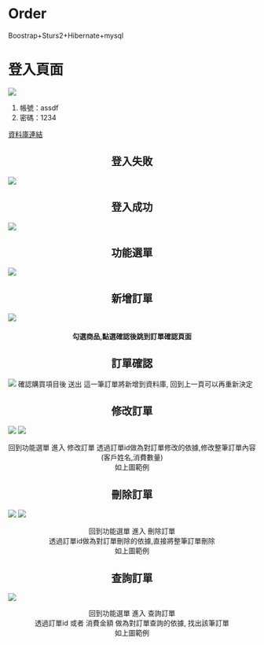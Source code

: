 # Order
Boostrap+Sturs2+Hibernate+mysql

<h1 align="center>簡易訂單管理系統</h1>
<h2 align="center">登入頁面</h2>

<img src="https://github.com/Troy0718/Order/blob/main/作品畫面/首頁.png">


<ol>
  <li>帳號：assdf</li>
  <li>密碼：1234</li>
</ol>
<a href="https://github.com/Troy0718/Order/tree/main/sql_script(database)">資料庫連結</a>

<h2 align="center">登入失敗</h2>
<img src="https://github.com/Troy0718/Order/blob/main/作品畫面/登入失敗.png">

<h2 align="center">登入成功</h2>
<img src="https://github.com/Troy0718/Order/blob/main/作品畫面/登入成功.png">

<h2 align="center">功能選單</h2>
<img src="https://github.com/Troy0718/Order/blob/main/作品畫面/功能選單.png">

<h2 align="center">新增訂單</h2>
<img src="https://github.com/Troy0718/Order/blob/main/作品畫面/訂單頁面.png">
<h4 align="center">勾選商品,點選確認後跳到訂單確認頁面</h4>

<h2 align="center">訂單確認</h2>
<img src="https://github.com/Troy0718/Order/blob/main/作品畫面/訂單確認.png">
確認購買項目後 送出 這一筆訂單將新增到資料庫, 回到上一頁可以再重新決定

<h2 align="center">修改訂單</h2>
<img src="https://github.com/Troy0718/Order/blob/main/作品畫面/修改訂單.png">
<img src="https://github.com/Troy0718/Order/blob/main/作品畫面/修改完成.png">
<p align="center">
回到功能選單 進入 修改訂單
透過訂單id做為對訂單修改的依據,修改整筆訂單內容(客戶姓名,消費數量)<br> 
如上圖範例<br>
</p>

<h2 align="center">刪除訂單</h2>
<img src="https://github.com/Troy0718/Order/blob/main/作品畫面/訂單刪除.png">
<img src="https://github.com/Troy0718/Order/blob/main/作品畫面/刪除完成.png">
<p align="center">
回到功能選單 進入 刪除訂單<br>
透過訂單id做為對訂單刪除的依據,直接將整筆訂單刪除<br> 
如上圖範例<br>
</p>

<h2 align="center">查詢訂單</h2>
<img src="https://github.com/Troy0718/Order/blob/main/作品畫面/查詢訂單.png">
<p align="center">
回到功能選單 進入 查詢訂單<br>
透過訂單id 或者 消費金額 做為對訂單查詢的依據, 找出該筆訂單<br> 
如上圖範例<br>
</p>









